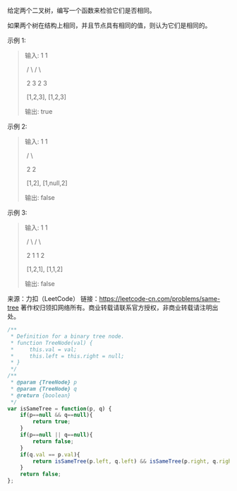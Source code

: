 给定两个二叉树，编写一个函数来检验它们是否相同。

如果两个树在结构上相同，并且节点具有相同的值，则认为它们是相同的。

示例 1:

> 输入:  1         1
>
> ​          / \       / \
>
> ​        2   3    2   3
>
> ​    [1,2,3],   [1,2,3]
>
> 输出: true

示例 2:

> 输入:  1        1
>
> ​          /           \
>
> ​        2              2
>
> ​    [1,2],     [1,null,2]
>
> 输出: false

示例 3:

> 输入:  1         1
>
> ​          / \       / \
>
> ​        2   1    1   2
>
> ​    [1,2,1],   [1,1,2]
>
> 输出: false
>

来源：力扣（LeetCode）
链接：https://leetcode-cn.com/problems/same-tree
著作权归领扣网络所有。商业转载请联系官方授权，非商业转载请注明出处。

```javascript
/**
 * Definition for a binary tree node.
 * function TreeNode(val) {
 *     this.val = val;
 *     this.left = this.right = null;
 * }
 */
/**
 * @param {TreeNode} p
 * @param {TreeNode} q
 * @return {boolean}
 */
var isSameTree = function(p, q) {
    if(p==null && q==null){
        return true;
    }
    if(p==null || q==null){
        return false;
    }
    if(q.val == p.val){
        return isSameTree(p.left, q.left) && isSameTree(p.right, q.right);
    }
    return false;
};
```


